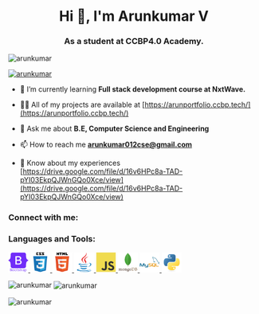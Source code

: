 <h1 align="center">Hi 👋, I'm Arunkumar V</h1>
<h3 align="center">As a student at CCBP4.0 Academy.</h3>

<p align="left"> <img src="https://komarev.com/ghpvc/?username=arunkumar&label=Profile%20views&color=0e75b6&style=flat" alt="arunkumar" /> </p>

<p align="left"> <a href="https://github.com/ryo-ma/github-profile-trophy"><img src="https://github-profile-trophy.vercel.app/?username=arunkumar" alt="arunkumar" /></a> </p>

- 🌱 I’m currently learning **Full stack development course at NxtWave.**

- 👨‍💻 All of my projects are available at [https://arunportfolio.ccbp.tech/](https://arunportfolio.ccbp.tech/)

- 💬 Ask me about **B.E, Computer Science and Engineering**

- 📫 How to reach me **arunkumar012cse@gmail.com**

- 📄 Know about my experiences [https://drive.google.com/file/d/16v6HPc8a-TAD-pYI03EkpQJWnGQo0Xce/view](https://drive.google.com/file/d/16v6HPc8a-TAD-pYI03EkpQJWnGQo0Xce/view)

<h3 align="left">Connect with me:</h3>
<p align="left">
</p>

<h3 align="left">Languages and Tools:</h3>
<p align="left"> <a href="https://getbootstrap.com" target="_blank" rel="noreferrer"> <img src="https://raw.githubusercontent.com/devicons/devicon/master/icons/bootstrap/bootstrap-plain-wordmark.svg" alt="bootstrap" width="40" height="40"/> </a> <a href="https://www.w3schools.com/css/" target="_blank" rel="noreferrer"> <img src="https://raw.githubusercontent.com/devicons/devicon/master/icons/css3/css3-original-wordmark.svg" alt="css3" width="40" height="40"/> </a> <a href="https://www.w3.org/html/" target="_blank" rel="noreferrer"> <img src="https://raw.githubusercontent.com/devicons/devicon/master/icons/html5/html5-original-wordmark.svg" alt="html5" width="40" height="40"/> </a> <a href="https://www.java.com" target="_blank" rel="noreferrer"> <img src="https://raw.githubusercontent.com/devicons/devicon/master/icons/java/java-original.svg" alt="java" width="40" height="40"/> </a> <a href="https://developer.mozilla.org/en-US/docs/Web/JavaScript" target="_blank" rel="noreferrer"> <img src="https://raw.githubusercontent.com/devicons/devicon/master/icons/javascript/javascript-original.svg" alt="javascript" width="40" height="40"/> </a> <a href="https://www.mongodb.com/" target="_blank" rel="noreferrer"> <img src="https://raw.githubusercontent.com/devicons/devicon/master/icons/mongodb/mongodb-original-wordmark.svg" alt="mongodb" width="40" height="40"/> </a> <a href="https://www.mysql.com/" target="_blank" rel="noreferrer"> <img src="https://raw.githubusercontent.com/devicons/devicon/master/icons/mysql/mysql-original-wordmark.svg" alt="mysql" width="40" height="40"/> </a> <a href="https://www.python.org" target="_blank" rel="noreferrer"> <img src="https://raw.githubusercontent.com/devicons/devicon/master/icons/python/python-original.svg" alt="python" width="40" height="40"/> </a> </p>

<p><img align="left" src="https://github-readme-stats.vercel.app/api/top-langs?username=arunkumar&show_icons=true&locale=en&layout=compact" alt="arunkumar" /></p>

<p>&nbsp;<img align="center" src="https://github-readme-stats.vercel.app/api?username=arunkumar&show_icons=true&locale=en" alt="arunkumar" /></p>

<p><img align="center" src="https://github-readme-streak-stats.herokuapp.com/?user=arunkumar&" alt="arunkumar" /></p>
